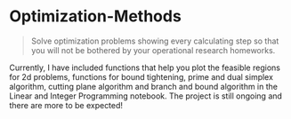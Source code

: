 # Optimization-Methods

> Solve optimization problems showing every calculating step so that you will not be bothered by your operational research homeworks.

Currently, I have included functions that help you plot the feasible regions for 2d problems, functions for bound tightening, prime and dual simplex algorithm, cutting plane algorithm and branch and bound algorithm in the Linear and Integer Programming notebook. The project is still ongoing and there are more to be expected!
